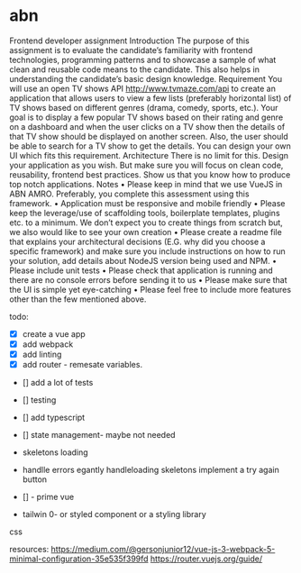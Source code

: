 # abn

Frontend developer assignment
Introduction
The purpose of this assignment is to evaluate the candidate’s familiarity with frontend technologies,
programming patterns and to showcase a sample of what clean and reusable code means to the candidate.
This also helps in understanding the candidate’s basic design knowledge.
Requirement
You will use an open TV shows API http://www.tvmaze.com/api to create an application that allows users
to view a few lists (preferably horizontal list) of TV shows based on different genres (drama, comedy,
sports, etc.).
Your goal is to display a few popular TV shows based on their rating and genre on a dashboard and when
the user clicks on a TV show then the details of that TV show should be displayed on another screen. Also,
the user should be able to search for a TV show to get the details. You can design your own UI which fits
this requirement.
Architecture
There is no limit for this. Design your application as you wish. But make sure you will focus on clean code,
reusability, frontend best practices. Show us that you know how to produce top notch applications.
Notes
• Please keep in mind that we use VueJS in ABN AMRO. Preferably, you complete this assessment
using this framework.
• Application must be responsive and mobile friendly
• Please keep the leverage/use of scaffolding tools, boilerplate templates,
plugins etc. to a minimum. We don’t expect you to create things from scratch but, we also would
like to see your own creation
• Please create a readme file that explains your architectural decisions (E.G. why did you choose a
specific framework) and make sure you include instructions on how to run your solution, add
details about NodeJS version being used and NPM. • Please include unit tests
• Please check that application is running and there are no console errors before sending it to us
• Please make sure that the UI is simple yet eye-catching
• Please feel free to include more features other than the few mentioned above.

todo:
- [x] create a vue app
- [x] add webpack
- [x] add linting
- [x] add router - remesate variables.
- [] add a lot of tests
- [] testing 
- [] add typescript
- [] state management- maybe not needed 
- skeletons loading
- handlle errors egantly
handleloading skeletons
implement a try again button

- [] - prime vue
- tailwin
0- or styled component
or a styling library

css 



resources: 
https://medium.com/@gersonjunior12/vue-js-3-webpack-5-minimal-configuration-35e535f399fd
https://router.vuejs.org/guide/